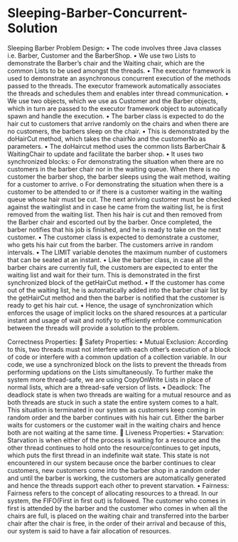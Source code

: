 # Sleeping-Barber-Concurrent-Solution

Sleeping Barber Problem
Design:
•	The code involves three Java classes i.e. Barber, Customer and the BarberShop.
•	We use two Lists to demonstrate the Barber’s chair and the Waiting chair, which are the common Lists to be used amongst the threads. 
•	The executor framework is used to demonstrate an asynchronous concurrent execution of the methods passed to the threads. The executor framework automatically associates the threads and schedules them and enables inter thread communication.
•	We use two objects, which we use as Customer and the Barber objects, which in turn are passed to the executor framework object to automatically spawn and handle the execution.
•	The barber class is expected to do the hair cut to customers that arrive randomly on the chairs and when there are no customers, the barbers sleep on the chair.
•	This is demonstrated by the doHairCut method, which takes the chairNo and the customerNo as parameters.
•	The doHaircut method uses the common lists BarberChair & WaitingChair to update and facilitate the barber shop.
•	It uses two synchronized blocks:
o	For demonstrating the situation when there are no customers in the barber chair nor in the waiting queue. When there is no customer the barber shop, the barber sleeps using the wait method, waiting for a customer to arrive.
o	For demonstrating the situation when there is a customer to be attended to or if there is a customer waiting in the waiting queue whose hair must be cut. The next arriving customer must be checked against the waitinglist and in case he came from the waiting list, he is first removed from the waiting list. Then his hair is cut and then removed from the Barber chair and escorted out by the barber. Once completed, the barber notifies that his job is finished, and he is ready to take on the next customer.
•	The customer class is expected to demonstrate a customer, who gets his hair cut from the barber. The customers arrive in random intervals.
•	The LIMIT variable denotes the maximum number of customers that can be seated at an instant. 
•	Like the barber class, in case all the barber chairs are currently full, the customers are expected to enter the waiting list and wait for their turn. This is demonstrated in the first synchronized block of the getHairCut method. 
•	If the customer has come out of the waiting list, he is automatically added into the barber chair list by the getHairCut method and then the barber is notified that the customer is ready to get his hair cut.
•	Hence, the usage of synchronization which enforces the usage of implicit locks on the shared resources at a particular instant and usage of wait and notify to efficiently enforce communication between the threads will provide a solution to the problem.


Correctness Properties:
	Safety Properties:
•	Mutual Exclusion: According to this, two threads must not interfere with each other’s execution of a block of code or interfere with a common updation of a collection variable. In our code, we use a synchronized block on the lists to prevent the threads from performing updations on the Lists simultaneously.  To further make the system more thread-safe, we are using CopyOnWrite Lists in place of normal lists, which are a thread-safe version of lists. 
•	Deadlock: The deadlock state is when two threads are waiting for a mutual resource and as both threads are stuck in such a state the entire system comes to a halt. This situation is terminated in our system as customers keep coming in random order and the barber continues with his hair cut. Either the barber waits for customers or the customer wait in the waiting chairs and hence both are not waiting at the same time.
	Liveness Properties:
•	Starvation: Starvation is when either of the process is waiting for a resource and the other thread continues to hold onto the resource/continues to get inputs, which puts the first thread in an indefinite wait state. This state is not encountered in our system because once the barber continues to clear customers, new customers come into the barber shop in a random order and until the barber is working, the customers are automatically generated and hence the threads support each other to prevent starvation.
•	Fairness: Fairness refers to the concept of allocating resources to a thread. In our system, the FIFO(First in first out) is followed. The customer who comes in first is attended by the barber and the customer who comes in when all the chairs are full, is placed on the waiting chair and transferred into the barber chair after the chair is free, in the order of their arrival and because of this, our system is said to have a fair allocation of resources.
